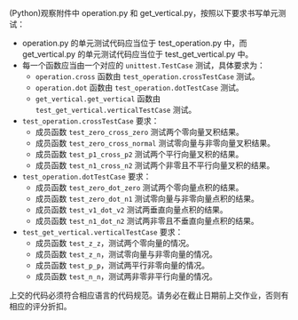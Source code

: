 (Python)观察附件中 operation.py 和 get_vertical.py，按照以下要求书写单元测试：

*   operation.py 的单元测试代码应当位于 test_operation.py 中，而 get_vertical.py 的单元测试代码应当位于 test_get_vertical.py 中。
*   每一个函数应当由一个对应的 <code>unittest.TestCase</code> 测试，具体要求为：
    -   <code>operation.cross</code> 函数由 <code>test_operation.crossTestCase</code> 测试。
    -   <code>operation.dot</code> 函数由 <code>test_operation.dotTestCase</code> 测试。
    -   <code>get_vertical.get_vertical</code> 函数由 <code>test_get_vertical.verticalTestCase</code> 测试。
*   <code>test_operation.crossTestCase</code> 要求：
    -   成员函数 <code>test_zero_cross_zero</code> 测试两个零向量叉积结果。
    -   成员函数 <code>test_zero_cross_normal</code> 测试零向量与非零向量叉积结果。
    -   成员函数 <code>test_p1_cross_p2</code> 测试两个平行向量叉积的结果。
    -   成员函数 <code>test_n1_cross_n2</code> 测试两个非零且不平行向量叉积的结果。
*   <code>test_operation.dotTestCase</code> 要求：
    -   成员函数 <code>test_zero_dot_zero</code> 测试两个零向量点积的结果。
    -   成员函数 <code>test_zero_dot_n1</code> 测试零向量与非零向量点积的结果。
    -   成员函数 <code>test_v1_dot_v2</code> 测试两垂直向量点积的结果。
    -   成员函数 <code>test_n1_dot_n2</code> 测试两非零且不垂直向量点积的结果。
*   <code>test_get_vertical.verticalTestCase</code> 要求：
    -   成员函数 <code>test_z_z</code>，测试两个零向量的情况。
    -   成员函数 <code>test_z_n</code>，测试零向量与非零向量的情况。
    -   成员函数 <code>test_p_p</code>，测试两平行非零向量的情况。
    -   成员函数 <code>test_n_n</code>，测试两非零非平行向量的情况。

上交的代码必须符合相应语言的代码规范。请务必在截止日期前上交作业，否则有相应的评分折扣。
